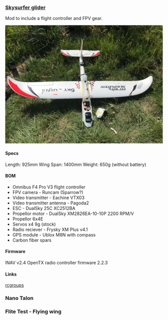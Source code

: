 ### [Skysurfer glider](/skysurfer)

Mod to include a flight controller and FPV gear.

![](skysurfer/media/skysurfer.jpg?raw=true)



#### Specs

Length: 925mm
Wing Span: 1400mm
Weight: 650g (without battery)

#### BOM

- Omnibus F4 Pro V3 flight controller
- FPV camera - Runcam (Sparrow?)
- Video transmitter - Eachine VTX03
- Video transmitter antenna - Pagoda2
- ESC - DualSky 25C XC2512BA
- Propellor motor - DualSky XM2826EA-10-10P 2200 RPM/V
- Propellor 6x4E
- Servos x4 9g (stock)
- Radio reciever - Frysky XM Plus v4.1
- GPS module - Ublox M8N with compass
- Carbon fiber spars

#### Firmware 

INAV v2.4
OpenTX radio controller firmware 2.2.3

#### Links

[rcgroups](https://www.rcgroups.com/forums/showthread.php?1231310-Sky-Surfer-aka-Bixler-See-Post-2-3-for-parts-mods-B4-asking)

### Nano Talon

### Flite Test - Flying wing

